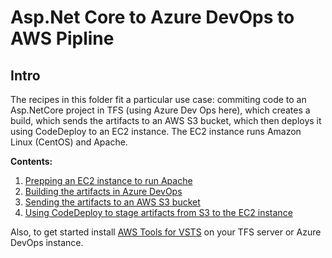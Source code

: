 # Asp.Net Core to Azure DevOps to AWS Pipline

## Intro

The recipes in this folder fit a particular use case: commiting code to an Asp.NetCore project in TFS (using Azure Dev Ops here), 
which creates a build, which sends the artifacts to an AWS S3 bucket, which then deploys it using CodeDeploy to an EC2 instance. The EC2 instance runs Amazon Linux (CentOS) and Apache.

__Contents:__


1. [Prepping an EC2 instance to run Apache](ec2-running-apache.md)
1. [Building the artifacts in Azure DevOps](./2_build-artifacts-in-AzDevOps.md)
1. [Sending the artifacts to an AWS S3 bucket](./3_send-to-AWS-S3-bucket.md)
1. [Using CodeDeploy to stage artifacts from S3 to the EC2 instance](/4_stage_Artifacts_w_code_deploy.md)


Also, to get started install [AWS Tools for VSTS](https://aws.amazon.com/vsts/) on your TFS server or Azure DevOps instance.
